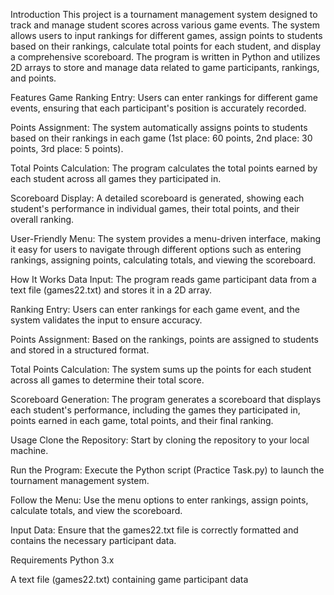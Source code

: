 Introduction
This project is a tournament management system designed to track and manage student scores across various game events. The system allows users to input rankings for different games, assign points to students based on their rankings, calculate total points for each student, and display a comprehensive scoreboard. The program is written in Python and utilizes 2D arrays to store and manage data related to game participants, rankings, and points.

Features
Game Ranking Entry: Users can enter rankings for different game events, ensuring that each participant's position is accurately recorded.

Points Assignment: The system automatically assigns points to students based on their rankings in each game (1st place: 60 points, 2nd place: 30 points, 3rd place: 5 points).

Total Points Calculation: The program calculates the total points earned by each student across all games they participated in.

Scoreboard Display: A detailed scoreboard is generated, showing each student's performance in individual games, their total points, and their overall ranking.

User-Friendly Menu: The system provides a menu-driven interface, making it easy for users to navigate through different options such as entering rankings, assigning points, calculating totals, and viewing the scoreboard.

How It Works
Data Input: The program reads game participant data from a text file (games22.txt) and stores it in a 2D array.

Ranking Entry: Users can enter rankings for each game event, and the system validates the input to ensure accuracy.

Points Assignment: Based on the rankings, points are assigned to students and stored in a structured format.

Total Points Calculation: The system sums up the points for each student across all games to determine their total score.

Scoreboard Generation: The program generates a scoreboard that displays each student's performance, including the games they participated in, points earned in each game, total points, and their final ranking.

Usage
Clone the Repository: Start by cloning the repository to your local machine.

Run the Program: Execute the Python script (Practice Task.py) to launch the tournament management system.

Follow the Menu: Use the menu options to enter rankings, assign points, calculate totals, and view the scoreboard.

Input Data: Ensure that the games22.txt file is correctly formatted and contains the necessary participant data.

Requirements
Python 3.x

A text file (games22.txt) containing game participant data
